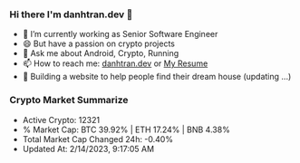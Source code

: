 ### Hi there I'm danhtran.dev 👋

- 🔭 I’m currently working as Senior Software Engineer
- 😄 But have a passion on crypto projects
- 💬 Ask me about Android, Crypto, Running 
- 📫 How to reach me: <a href="https://danhtran.dev" target="_blank">danhtran.dev</a> or <a href="Dan-Resume.pdf" target="_blank">My Resume</a>
- 🌱 Building a website to help people find their dream house (updating ...)

### Crypto Market Summarize
- Active Crypto: 12321
- % Market Cap: BTC 39.92% | ETH 17.24% | BNB 4.38%
- Total Market Cap Changed 24h: -0.40%
- Updated At: 2/14/2023, 9:17:05 AM
